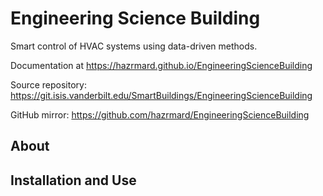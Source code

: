 # Engineering Science Building

Smart control of HVAC systems using data-driven methods.

Documentation at https://hazrmard.github.io/EngineeringScienceBuilding

Source repository: https://git.isis.vanderbilt.edu/SmartBuildings/EngineeringScienceBuilding

GitHub mirror: https://github.com/hazrmard/EngineeringScienceBuilding

## About

## Installation and Use
